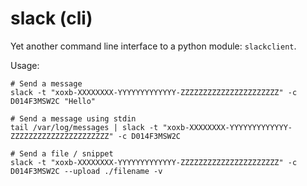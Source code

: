 # slack (cli)
Yet another command line interface to a python module: `slackclient`.

Usage:
```
# Send a message
slack -t "xoxb-XXXXXXXX-YYYYYYYYYYYYY-ZZZZZZZZZZZZZZZZZZZZZZ" -c D014F3MSW2C "Hello"

# Send a message using stdin
tail /var/log/messages | slack -t "xoxb-XXXXXXXX-YYYYYYYYYYYYY-ZZZZZZZZZZZZZZZZZZZZZZ" -c D014F3MSW2C

# Send a file / snippet
slack -t "xoxb-XXXXXXXX-YYYYYYYYYYYYY-ZZZZZZZZZZZZZZZZZZZZZZ" -c D014F3MSW2C --upload ./filename -v
```
